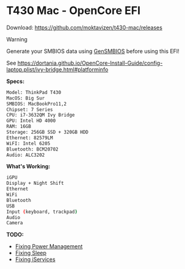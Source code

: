 # T430 Mac - OpenCore EFI

Download: https://github.com/moktavizen/t430-mac/releases

> [!WARNING]  
> Generate your SMBIOS data using [GenSMBIOS](https://github.com/corpnewt/GenSMBIOS) before using this EFI!
> 
> See https://dortania.github.io/OpenCore-Install-Guide/config-laptop.plist/ivy-bridge.html#platforminfo

**Specs:**

```bash
Model: ThinkPad T430  
MacOS: Big Sur  
SMBIOS: MacBookPro11,2
Chipset: 7 Series
CPU: i7-3632QM Ivy Bridge  
GPU: Intel HD 4000  
RAM: 16GB  
Storage: 256GB SSD + 320GB HDD  
Ethernet: 82579LM  
WiFI: Intel 6205  
Bluetooth: BCM20702  
Audio: ALC3202
```

**What's Working:**

```bash
iGPU  
Display + Night Shift  
Ethernet  
WiFi  
Bluetooth  
USB  
Input (keyboard, trackpad)
Audio
Camera
```

**TODO:**

- [Fixing Power Management](https://dortania.github.io/OpenCore-Post-Install/universal/pm.html)
- [Fixing Sleep](https://dortania.github.io/OpenCore-Post-Install/universal/sleep.html)
- [Fixing iServices](https://dortania.github.io/OpenCore-Post-Install/universal/iservices.html)
